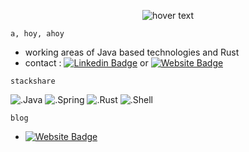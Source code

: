 <p align="center">
  <img src="https://burakcekil.com/resources/sailing_3.jpeg" title="hover text">
</p>


`a, hoy, ahoy`

- working areas of Java based technologies and Rust
- contact : [![Linkedin Badge](https://img.shields.io/badge/-burakcekil-blue?style=flat-square&logo=Linkedin&logoColor=white&link=https://www.linkedin.com/in/burakcekil/)](https://www.linkedin.com/in/burakcekil/) or [![Website Badge](https://img.shields.io/website?down_color=red&down_message=down&label=burakcekil.com&style=flat-square&up_color=green&up_message=up&url=http%3A%2F%2Fburakcekil.com)](https://burakcekil.com)


`stackshare`

![.Java](https://img.shields.io/badge/Java-5382A1?style=for-the-badge&logo=java&logoColor=white)
![.Spring](https://img.shields.io/static/v1?style=for-the-badge&message=Spring&color=success&logo=Spring&logoColor=FFFFFF&label=)
![.Rust](https://img.shields.io/badge/Rust-E33717?style=for-the-badge&logo=rust&logoColor=white)
![.Shell](https://img.shields.io/badge/Shell_Script-121011?style=for-the-badge&logo=gnu-bash&logoColor=white)

`blog`

- [![Website Badge](https://img.shields.io/website?down_color=red&down_message=down&label=blog.burakcekil.com&style=flat-square&up_color=green&up_message=up&url=http%3A%2F%2Fburakcekil.com)](https://blog.burakcekil.com)

